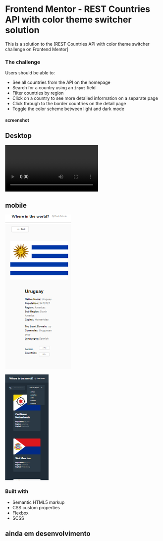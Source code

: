 # Frontend Mentor - REST Countries API with color theme switcher solution

This is a solution to the [REST Countries API with color theme switcher challenge on Frontend Mentor]

### The challenge

Users should be able to:

- See all countries from the API on the homepage
- Search for a country using an `input` field
- Filter countries by region
- Click on a country to see more detailed information on a separate page
- Click through to the border countries on the detail page
- Toggle the color scheme between light and dark mode

#### screenshot

## Desktop
![gif](./src/screenshot/screenshot-desktop.mp4)

## mobile 
![screenshot](./src/screenshot/country-mobile.png)

![screenshot](./src/screenshot/rest-countries-mobile.png)

### Built with

- Semantic HTML5 markup
- CSS custom properties
- Flexbox
- SCSS

## ainda em desenvolvimento